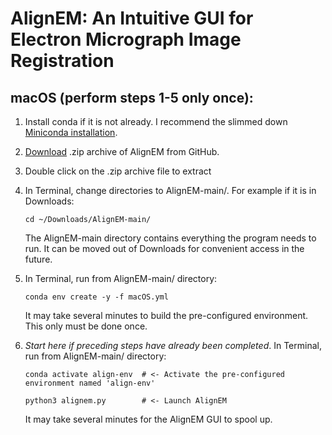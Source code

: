 # AlignEM: An Intuitive GUI for Electron Micrograph Image Registration

## macOS (perform steps 1-5 only once):
1. Install conda if it is not already. I recommend the slimmed down [Miniconda installation](https://www.anaconda.com/docs/getting-started/miniconda/install).
2. [Download](https://github.com/joelyancey/AlignEM/archive/refs/heads/main.zip) .zip archive of AlignEM from GitHub.
3. Double click on the .zip archive file to extract
4. In Terminal, change directories to AlignEM-main/. For example if it is in Downloads:
   
   `cd ~/Downloads/AlignEM-main/`
   
   The AlignEM-main directory contains everything the program needs to run. It can be moved out of Downloads for convenient access in the future.
5. In Terminal, run from AlignEM-main/ directory:
   
   `conda env create -y -f macOS.yml`
   
   It may take several minutes to build the pre-configured environment. This only must be done once. 
6. *Start here if preceding steps have already been completed*. In Terminal, run from AlignEM-main/ directory:

   `conda activate align-env  # <- Activate the pre-configured environment named 'align-env'`
   
   `python3 alignem.py        # <- Launch AlignEM`
   
   It may take several minutes for the AlignEM GUI to spool up.
